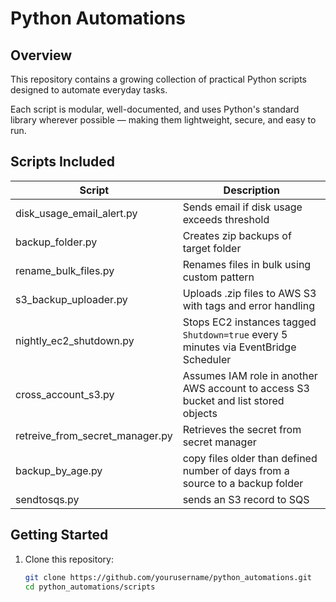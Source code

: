 # Python Automations

## Overview

This repository contains a growing collection of practical Python scripts designed to automate everyday tasks.

Each script is modular, well-documented, and uses Python's standard library wherever possible — making them lightweight, secure, and easy to run.

## Scripts Included




| Script                          | Description                                                                         |
|-------------------------------|---------------------------------------------------------------------------------------|     
| disk_usage_email_alert.py      | Sends email if disk usage exceeds threshold                                          |
| backup_folder.py               | Creates zip backups of target folder                                                 |
| rename_bulk_files.py           | Renames files in bulk using custom pattern                                           |
| s3_backup_uploader.py          | Uploads .zip files to AWS S3 with tags and error handling                            |
| nightly_ec2_shutdown.py        | Stops EC2 instances tagged `Shutdown=true` every 5 minutes via EventBridge Scheduler |
| cross_account_s3.py            | Assumes IAM role in another AWS account to access S3 bucket and list stored objects  |
| retreive_from_secret_manager.py| Retrieves the secret from secret manager                                             |
| backup_by_age.py               | copy files older than defined number of days from a source to a backup folder        |
| sendtosqs.py                   | sends an S3 record to SQS                                                            |    
## Getting Started

1. Clone this repository:
   ```bash
   git clone https://github.com/yourusername/python_automations.git
   cd python_automations/scripts
